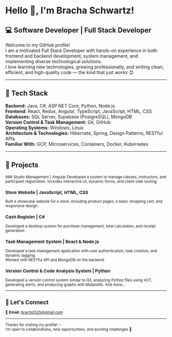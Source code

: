 # Hello 👋, I'm Bracha Schwartz!

## 💻 Software Developer | Full Stack Developer

Welcome to my GitHub profile!  
I am a motivated Full Stack Developer with hands-on experience in both frontend and backend development, system management, and implementing diverse technological solutions.  
I love learning new technologies, growing professionally, and writing clean, efficient, and high-quality code — the kind that just *works* 😊  


---

## 🧰 Tech Stack

**Backend:** Java, C#, ASP.NET Core, Python, Node.js  
**Frontend:** React, Redux, Angular, TypeScript, JavaScript, HTML, CSS  
**Databases:** SQL Server, Supabase (PostgreSQL), MongoDB  
**Version Control & Task Management:** Git, GitHub  
**Operating Systems:** Windows, Linux  
**Architecture & Technologies:** Hibernate, Spring, Design Patterns, RESTful APIs  
**Familiar With:** GCP, Microservices, Containers, Docker, Kubernetes

---

## 🚀 Projects
<sub>
### Studio Management | Angular
Developed a system to manage classes, instructors, and participant registration.  
Includes interactive UI, dynamic forms, and client-side routing.

### Store Website | JavaScript, HTML, CSS
Built a showcase website for a store, including product pages, a basic shopping cart, and responsive design.

### Cash Register | C#
Developed a desktop system for purchase management, total calculation, and receipt generation.

### Task Management System | React & Node.js
Developed a task management application with user authentication, task creation, and dynamic tagging.  
Worked with RESTful API and MongoDB on the backend.

### Version Control & Code Analysis System | Python
Developed a version control system similar to Git, analyzing Python files using AST,  
generating alerts, and producing graphs with Matplotlib.
</sub>
 And more...


---

## 🤝 Let's Connect

📧 **Email:** [brachi0525@gmail.com](mailto:brachi0525@gmail.com)  

---

Thanks for visiting my profile! ✨  
I’m open to collaborations, new opportunities, and exciting challenges 💪

